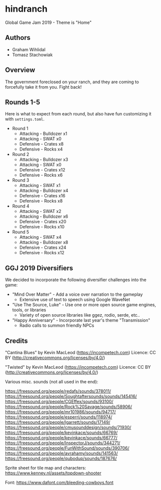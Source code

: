 # hindranch

Global Game Jam 2019 - Theme is "Home"

## Authors

- Graham Wihlidal
- Tomasz Stachowiak

## Overview

The government foreclosed on your ranch, and they are coming to forcefully take it from you. Fight back!

## Rounds 1-5

Here is what to expect from each round, but also have fun customizing it with `settings.toml`.

- Round 1
  - Attacking - Bulldozer x1
  - Attacking - SWAT x0
  - Defensive - Crates x8
  - Defensive - Rocks x4
- Round 2
  - Attacking - Bulldozer x3
  - Attacking - SWAT x0
  - Defensive - Crates x12
  - Defensive - Rocks x6
- Round 3
  - Attacking - SWAT x1
  - Attacking - Bulldozer x4
  - Defensive - Crates x16
  - Defensive - Rocks x8
- Round 4
  - Attacking - SWAT x2
  - Attacking - Bulldozer x6
  - Defensive - Crates x20
  - Defensive - Rocks x10
- Round 5
  - Attacking - SWAT x4
  - Attacking - Bulldozer x8
  - Defensive - Crates x24
  - Defensive - Rocks x12

## GGJ 2019 Diversifiers

We decided to incorporate the following diversifier challenges into the game:

- "Mind Over Matter" - Add a voice over narration to the gameplay
  - Extensive use of text to speech using Google WaveNet
- "Use The Source, Luke" - Use one or more open source game engines, tools, or libraries
  - Variety of open source libraries like ggez, rodio, serde, etc..
- "Happy Anniversary" - Incorporate last year's theme "Transmission"
  - Radio calls to summon friendly NPCs

## Credits

"Cantina Blues" by Kevin MacLeod (https://incompetech.com)
Licence: CC BY (http://creativecommons.org/licenses/by/4.0/)

"Twisted" by Kevin MacLeod (https://incompetech.com)
Licence: CC BY (http://creativecommons.org/licenses/by/4.0/)

Various misc. sounds (not all used in the end):

https://freesound.org/people/redafs/sounds/378011/
https://freesound.org/people/Soughtaftersounds/sounds/145416/
https://freesound.org/people/CGEffex/sounds/93100/
https://freesound.org/people/Rock%20Savage/sounds/58906/
https://freesound.org/people/mr101986/sounds/94717/
https://freesound.org/people/esperri/sounds/118974/
https://freesound.org/people/lgarrett/sounds/17149/
https://freesound.org/people/cmusounddesign/sounds/71930/
https://freesound.org/people/kevinkace/sounds/66769/
https://freesound.org/people/kevinkace/sounds/66777/
https://freesound.org/people/InspectorJ/sounds/344271/
https://freesound.org/people/FunWithSound/sounds/390706/
https://freesound.org/people/avrahamy/sounds/141563/
https://freesound.org/people/qubodup/sounds/187676/

Sprite sheet for tile map and characters:
https://www.kenney.nl/assets/topdown-shooter

Font:
https://www.dafont.com/bleeding-cowboys.font